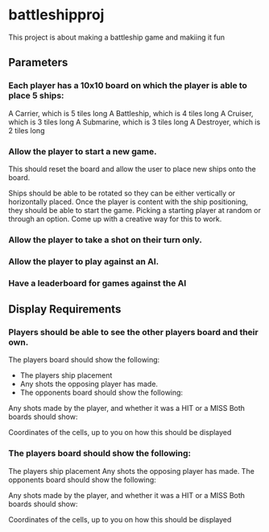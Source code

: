 # battleshipproj

This project is about making a battleship game and makiing it fun

## Parameters

### Each player has a 10x10 board on which the player is able to place 5 ships:

A Carrier, which is 5 tiles long
A Battleship, which is 4 tiles long
A Cruiser, which is 3 tiles long
A Submarine, which is 3 tiles long
A Destroyer, which is 2 tiles long

### Allow the player to start a new game.
This should reset the board and allow the user to place new ships onto the board.

Ships should be able to be rotated so they can be either vertically or horizontally placed. Once the player is content with the ship positioning, they should be able to start the game. Picking a starting player at random or through an option. Come up with a creative way for this to work.

### Allow the player to take a shot on their turn only.

### Allow the player to play against an AI.

### Have a leaderboard for games against the AI

## Display Requirements
### Players should be able to see the other players board and their own.

The players board should show the following:

* The players ship placement
* Any shots the opposing player has made.
* The opponents board should show the following:

Any shots made by the player, and whether it was a HIT or a MISS
Both boards should show:

Coordinates of the cells, up to you on how this should be displayed

### The players board should show the following:

The players ship placement
Any shots the opposing player has made.
The opponents board should show the following:

Any shots made by the player, and whether it was a HIT or a MISS
Both boards should show:

Coordinates of the cells, up to you on how this should be displayed